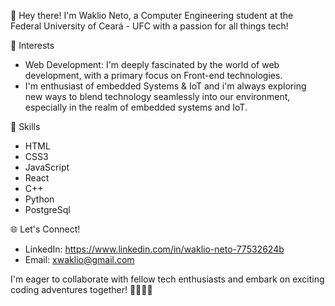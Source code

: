 👋 Hey there! 
    I'm Waklio Neto, a Computer Engineering student at the Federal University of Ceará - UFC with a passion for all things tech!


🌱 Interests

- Web Development: I'm deeply fascinated by the world of web development, with a primary focus on Front-end technologies.
- I'm enthusiast of embedded Systems & IoT and i'm always exploring new ways to blend technology seamlessly into our environment, especially in the realm of embedded systems and IoT.


🚀 Skills

  - HTML
  - CSS3
  - JavaScript
  - React
  - C++
  - Python
  - PostgreSql


🌐 Let's Connect!

- LinkedIn: https://www.linkedin.com/in/waklio-neto-77532624b
- Email: xwaklio@gmail.com

I'm eager to collaborate with fellow tech enthusiasts and embark on exciting coding adventures together! 🚀🐕‍🦺🍃
